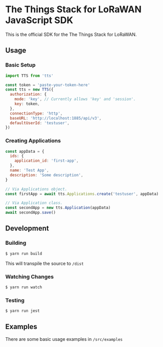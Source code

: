 # The Things Stack for LoRaWAN JavaScript SDK
This is the official SDK for the The Things Stack for LoRaWAN.

## Usage

### Basic Setup

```javascript
import TTS from 'tts'

const token = 'paste-your-token-here'
const tts = new TTS({
  authorization: {
    mode: 'key', // Currently allows 'key' and 'session'.
    key: token,
  },
  connectionType: 'http',
  baseURL: 'http://localhost:1885/api/v3',
  defaultUserId: 'testuser',
})
```

### Creating Applications

```javascript
const appData = {
  ids: {
    application_id: 'first-app',
  },
  name: 'Test App',
  description: 'Some description',
}

// Via Applications object.
const firstApp = await tts.Applications.create('testuser', appData)

// Via Application class.
const secondApp = new tts.Application(appData)
await secondApp.save()
```

## Development

### Building

```bash
$ yarn run build
```
This will transpile the source to `/dist`

### Watching Changes

```bash
$ yarn run watch
```

### Testing

```bash
$ yarn run jest
```

## Examples

There are some basic usage examples in `/src/examples`
